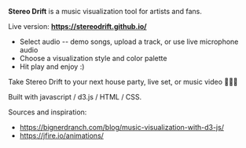 <b>Stereo Drift</b> is a music visualization tool for artists and fans.

Live version: <b>https://stereodrift.github.io/</b>

* Select audio -- demo songs, upload a track, or use live microphone audio
* Choose a visualization style and color palette
* Hit play and enjoy :)

Take Stereo Drift to your next house party, live set, or music video 🎵💃🎹

Built with javascript / d3.js / HTML / CSS.

Sources and inspiration:

* https://bignerdranch.com/blog/music-visualization-with-d3-js/
* https://jfire.io/animations/